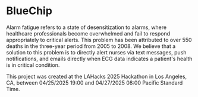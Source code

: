 # BlueChip

Alarm fatigue refers to a state of desensitization to alarms, where healthcare professionals become overwhelmed and fail to respond appropriately to critical alerts. This problem has been attributed to over 550 deaths in the three-year period from 2005 to 2008.
We believe that a solution to this problem is to directly alert nurses via text messages, push notifications, and emails directly when ECG data indicates a patient's health is in critical condition. 


This project was created at the LAHacks 2025 Hackathon in Los Angeles, CA, between 04/25/2025 19:00 and 04/27/2025 08:00 Pacific Standard Time.
